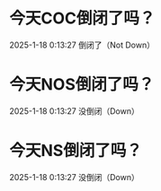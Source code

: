 # 今天COC倒闭了吗？

2025-1-18 0:13:27 倒闭了（Not Down）

# 今天NOS倒闭了吗？

2025-1-18 0:13:27 没倒闭（Down）

# 今天NS倒闭了吗？

2025-1-18 0:13:27 没倒闭（Down）

